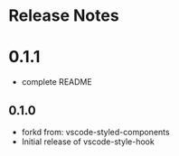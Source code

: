 # Release Notes

# 0.1.1
- complete README

## 0.1.0
- forkd from: vscode-styled-components
- Initial release of vscode-style-hook
